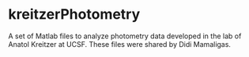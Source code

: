 # kreitzerPhotometry
A set of Matlab files to analyze photometry data developed in the lab of Anatol Kreitzer at UCSF. These files were shared by Didi Mamaligas.
